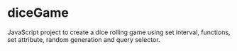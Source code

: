 # diceGame
JavaScript project to create a dice rolling game using set interval, functions, set attribute, random generation and query selector.
